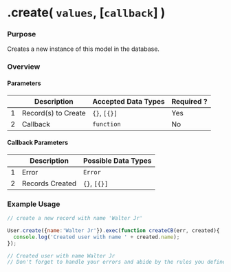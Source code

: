 # .create( `values`, [`callback`] )
### Purpose
Creates a new instance of this model in the database.

### Overview

#### Parameters
|   |     Description     | Accepted Data Types | Required ? |
|---|---------------------|---------------------|------------|
| 1 |  Record(s) to Create  |      `{}`, `[{}]`   | Yes      |
| 2 |     Callback        | `function`          | No         |

#### Callback Parameters

|   |     Description     | Possible Data Types |
|---|---------------------|---------------------|
| 1 |  Error              | `Error`             |
| 2 |  Records Created    | `{}`, `[{}]`        |



### Example Usage

```javascript
// create a new record with name 'Walter Jr'

User.create({name:'Walter Jr'}).exec(function createCB(err, created){
  console.log('Created user with name ' + created.name);
});

// Created user with name Walter Jr
// Don't forget to handle your errors and abide by the rules you defined in your model
```



<docmeta name="uniqueID" value="create312605">
<docmeta name="methodType" value="mcm">
<docmeta name="importance" value="undefined">
<docmeta name="displayName" value=".create()">

